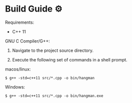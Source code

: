 # Build Guide ⚙️

Requirements:

- C++ 11

GNU C Compiler/G++:

1. Navigate to the project source directory.
   
2. Execute the following set of commands in a shell prompt.

macos/linux:

```$ g++ -std=c++11 src/*.cpp -o bin/hangman```

Windows:

```$ g++ -std=c++11 src/*.cpp -o bin/hangman.exe```